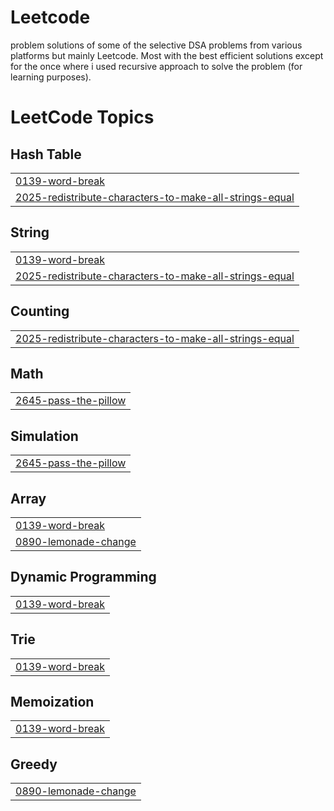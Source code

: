 # Leetcode
problem solutions of some of the selective DSA problems from various platforms but mainly Leetcode.
Most with the best efficient solutions except for the once where i used recursive approach to solve the problem (for learning purposes).

<!---LeetCode Topics Start-->
# LeetCode Topics
## Hash Table
|  |
| ------- |
| [0139-word-break](https://github.com/shark-lamp/Leetcode/tree/master/0139-word-break) |
| [2025-redistribute-characters-to-make-all-strings-equal](https://github.com/shark-lamp/Leetcode/tree/master/2025-redistribute-characters-to-make-all-strings-equal) |
## String
|  |
| ------- |
| [0139-word-break](https://github.com/shark-lamp/Leetcode/tree/master/0139-word-break) |
| [2025-redistribute-characters-to-make-all-strings-equal](https://github.com/shark-lamp/Leetcode/tree/master/2025-redistribute-characters-to-make-all-strings-equal) |
## Counting
|  |
| ------- |
| [2025-redistribute-characters-to-make-all-strings-equal](https://github.com/shark-lamp/Leetcode/tree/master/2025-redistribute-characters-to-make-all-strings-equal) |
## Math
|  |
| ------- |
| [2645-pass-the-pillow](https://github.com/shark-lamp/Leetcode/tree/master/2645-pass-the-pillow) |
## Simulation
|  |
| ------- |
| [2645-pass-the-pillow](https://github.com/shark-lamp/Leetcode/tree/master/2645-pass-the-pillow) |
## Array
|  |
| ------- |
| [0139-word-break](https://github.com/shark-lamp/Leetcode/tree/master/0139-word-break) |
| [0890-lemonade-change](https://github.com/shark-lamp/Leetcode/tree/master/0890-lemonade-change) |
## Dynamic Programming
|  |
| ------- |
| [0139-word-break](https://github.com/shark-lamp/Leetcode/tree/master/0139-word-break) |
## Trie
|  |
| ------- |
| [0139-word-break](https://github.com/shark-lamp/Leetcode/tree/master/0139-word-break) |
## Memoization
|  |
| ------- |
| [0139-word-break](https://github.com/shark-lamp/Leetcode/tree/master/0139-word-break) |
## Greedy
|  |
| ------- |
| [0890-lemonade-change](https://github.com/shark-lamp/Leetcode/tree/master/0890-lemonade-change) |
<!---LeetCode Topics End-->